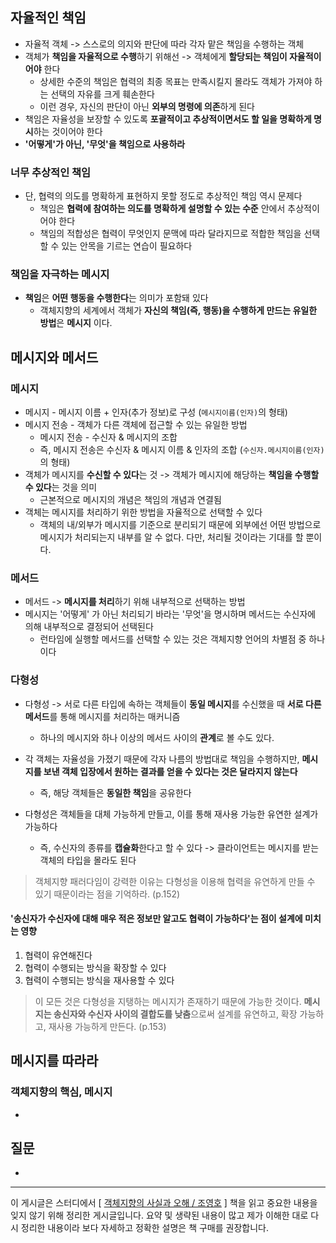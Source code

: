 ## 자율적인 책임

*   자율적 객체 -> 스스로의 의지와 판단에 따라 각자 맡은 책임을 수행하는 객체
*   객체가 **책임을 자율적으로 수행**하기 위해선 -> 객체에게 **할당되는 책임이 자율적이어야** 한다
    *   상세한 수준의 책임은 협력의 최종 목표는 만족시킬지 몰라도 객체가 가져야 하는 선택의 자유를 크게 훼손한다
    *   이런 경우, 자신의 판단이 아닌 **외부의 명령에 의존**하게 된다
*   책임은 자율성을 보장할 수 있도록 **포괄적이고 추상적이면서도 할 일을 명확하게 명시**하는 것이어야 한다
*   **'어떻게'가 아닌, '무엇'을 책임으로 사용하라**

### 너무 추상적인 책임

*   단, 협력의 의도를 명확하게 표현하지 못할 정도로 추상적인 책임 역시 문제다
    *   책임은 **협력에 참여하는 의도를 명확하게 설명할 수 있는 수준** 안에서 추상적이어야 한다
    *   책임의 적합성은 협력이 무엇인지 문맥에 따라 달라지므로 적합한 책임을 선택할 수 있는 안목을 기르는 연습이 필요하다

### 책임을 자극하는 메시지

*   **책임**은 **어떤 행동을 수행한다**는 의미가 포함돼 있다
    *   객체지향의 세계에서 객체가 **자신의 책임(즉, 행동)을 수행하게 만드는 유일한 방법**은 **메시지** 이다.

## 메시지와 메서드

### 메시지

*   메시지 - 메시지 이름 + 인자(추가 정보)로 구성 (`메시지이름(인자)`의 형태)
*   메시지 전송 - 객체가 다른 객체에 접근할 수 있는 유일한 방법
    *   메시지 전송 - 수신자 & 메시지의 조합
    *   즉, 메시지 전송은 수신자 & 메시지 이름 & 인자의 조합 (`수신자.메시지이름(인자)` 의 형태)
*   객체가 메시지를 **수신할 수 있다**는 것 -> 객체가 메시지에 해당하는 **책임을 수행할 수 있다**는 것을 의미
    *   근본적으로 메시지의 개념은 책임의 개념과 연결됨
*   객체는 메시지를 처리하기 위한 방법을 자율적으로 선택할 수 있다
    *   객체의 내/외부가 메시지를 기준으로 분리되기 때문에 외부에선 어떤 방법으로 메시지가 처리되는지 내부를 알 수 없다. 다만, 처리될 것이라는 기대를 할 뿐이다.

### 메서드

*   메서드 -> **메시지를 처리**하기 위해 내부적으로 선택하는 방법
*   메시지는 '어떻게' 가 아닌 처리되기 바라는 '무엇'을 명시하며 메서드는 수신자에 의해 내부적으로 결정되어 선택된다
    *   런타임에 실행할 메서드를 선택할 수 있는 것은 객체지향 언어의 차별점 중 하나이다

### 다형성

*   다형성 -> 서로 다른 타입에 속하는 객체들이 **동일 메시지**를 수신했을 때 **서로 다른 메서드**를 통해 메시지를 처리하는 매커니즘
    *   하나의 메시지와 하나 이상의 메서드 사이의 **관계**로 볼 수도 있다.

*   각 객체는 자율성을 가졌기 때문에 각자 나름의 방법대로 책임을 수행하지만, **메시지를 보낸 객체 입장에서 원하는 결과를 얻을 수 있다는 것은 달라지지 않는다**
    *   즉, 해당 객체들은 **동일한 책임**을 공유한다

*   다형성은 객체들을 대체 가능하게 만들고, 이를 통해 재사용 가능한 유연한 설계가 가능하다
    *   즉, 수신자의 종류를 **캡슐화**한다고 할 수 있다 -> 클라이언트는 메시지를 받는 객체의 타입을 몰라도 된다


>   객체지향 패러다임이 강력한 이유는 다형성을 이용해 협력을 유연하게 만들 수 있기 때문이라는 점을 기억하라. (p.152)

#### '송신자가 수신자에 대해 매우 적은 정보만 알고도 협력이 가능하다'는 점이 설계에 미치는 영향

1.   협력이 유연해진다
2.   협력이 수행되는 방식을 확장할 수 있다
3.   협력이 수행되는 방식을 재사용할 수 있다

>   이 모든 것은 다형성을 지탱하는 메시지가 존재하기 때문에 가능한 것이다. **메시지는 송신자와 수신자 사이의 결합도를 낮춤**으로써 설계를 유연하고, 확장 가능하고, 재사용 가능하게 만든다. (p.153)

## 메시지를 따라라

### 객체지향의 핵심, 메시지

*   













## 질문

*   

---

이 게시글은 스터디에서 [ [객체지향의 사실과 오해 / 조영호](https://product.kyobobook.co.kr/detail/S000001628109) ] 책을 읽고 중요한 내용을 잊지 않기 위해 정리한 게시글입니다. 요약 및 생략된 내용이 많고 제가 이해한 대로 다시 정리한 내용이라 보다 자세하고 정확한 설명은 책 구매를 권장합니다.
